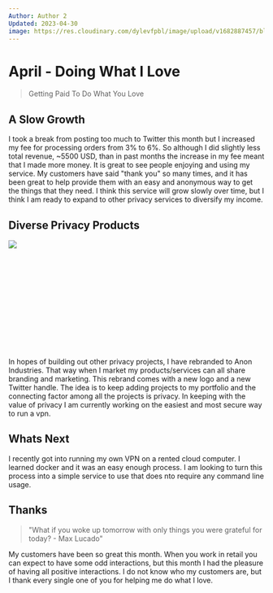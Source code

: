 ```yaml
---
Author: Author 2
Updated: 2023-04-30
image: https://res.cloudinary.com/dylevfpbl/image/upload/v1682887457/blog/Fu0r55uaAAI-N-r.png
---
```


# April - Doing What I Love

> Getting Paid To Do What You Love

<!-- more -->

## A Slow Growth
I took a break from posting too much to Twitter this month but I increased my fee for processing orders from 3% to 6%. So although I did slightly less total revenue, ~5500 USD,  than in past months the increase in my fee meant that I made more money. It is great to see people enjoying and using my service. My customers have said "thank you" so many times, and it has been great to help provide them with an easy and anonymous way to get the things that they need. I think this service will grow slowly over time, but I think I am ready to expand to other privacy services to diversify my income. 

## Diverse Privacy Products
<img src="https://res.cloudinary.com/dylevfpbl/image/upload/v1682893031/blog/logo.svg" 
        width="auto" 
        height="auto" 
        style="display: block; margin: 0 auto; padding-bottom: 5vh;" />

In hopes of building out other privacy projects, I have rebranded to Anon Industries. That way when I market my products/services can all share branding and marketing. This rebrand comes with a new logo and a new Twitter handle. The idea is to keep adding projects to my portfolio and the connecting factor among all the projects is privacy. In keeping with the value of privacy I am currently working on the easiest and most secure way to run a vpn.



## Whats Next
I recently got into running my own VPN on a rented cloud computer. I learned docker and it was an easy enough process.  I am looking to turn this process into a simple service to use that does nto require any command line usage.

## Thanks
> "What if you woke up tomorrow with only things you were grateful for today? - Max Lucado"

My customers have been so great this month. When you work in retail you can expect to have some odd interactions, but this month I had the pleasure of having all positive interactions. I do not know who my customers are, but I thank every single one of you for helping me do what I love.